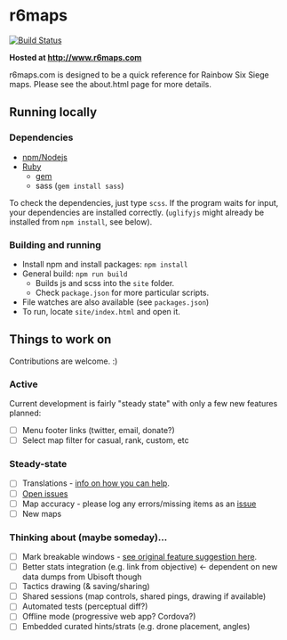 # r6maps
[![Build Status](https://travis-ci.org/capajon/r6maps.svg?branch=master)](https://travis-ci.org/capajon/r6maps)

**Hosted at http://www.r6maps.com**

r6maps.com is designed to be a quick reference for Rainbow Six Siege maps.  Please see the about.html page for more details.

## Running locally

### Dependencies
- [npm/Nodejs](https://www.npmjs.com/get-npm)
- [Ruby](https://www.ruby-lang.org/en/)
    + [gem](https://rubygems.org/pages/download)
    + sass (`gem install sass`)

To check the dependencies, just type `scss`. If the program waits for input, your dependencies are installed correctly. (`uglifyjs` might already be installed from `npm install`, see below).

### Building and running
- Install npm and install packages: `npm install`
- General build: `npm run build`
    + Builds js and scss into the `site` folder.
    + Check `package.json` for more particular scripts.
- File watches are also available (see `packages.json`)
- To run, locate `site/index.html` and open it.

## Things to work on
Contributions are welcome. :)

### Active
Current development is fairly "steady state" with only a few new features planned:
- [ ] Menu footer links (twitter, email, donate?)
- [ ] Select map filter for casual, rank, custom, etc

### Steady-state
- [ ] Translations - [info on how you can help](http://www.r6maps.com/about/translations-help.html).
- [ ] [Open issues](https://github.com/capajon/r6maps/issues)
- [ ] Map accuracy - please log any errors/missing items as an [issue](https://github.com/capajon/r6maps/issues)
- [ ] New maps

### Thinking about (maybe someday)...
- [ ] Mark breakable windows - [see original feature suggestion here](https://github.com/capajon/r6maps/issues/89).
- [ ] Better stats integration (e.g. link from objective) <- dependent on new data dumps from Ubisoft though
- [ ] Tactics drawing (& saving/sharing)
- [ ] Shared sessions (map controls, shared pings, drawing if available)
- [ ] Automated tests (perceptual diff?)
- [ ] Offline mode (progressive web app? Cordova?)
- [ ] Embedded curated hints/strats (e.g. drone placement, angles)
